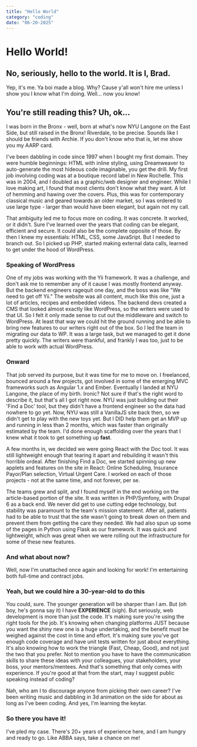 ```yaml
---
title: "Hello World"
category: "coding"
date: "06-20-2025"
---
```


# Hello World!
## No, seriously, hello to the world. It is I, Brad.
Yep, it's me. Ya boi made a blog. Why? Cause y'all won't hire me unless I show you I know what I'm doing. Well... now you know!

## You're still reading this? Uh, ok...
I was born in the Bronx - well, born at what's now NYU Langone on the East Side, but still raised in the Bronx! Riverdale, to be precise. Sounds like I should be friends with Archie. If you don't know who that is, let me show you my AARP card.

I've been dabbling in code since 1997 when I bought my first domain. They were humble beginnings: HTML with inline styling, using Dreamweaver to auto-generate the most hideous code imaginable, you get the drill. My first job involving coding was at a boutique record label in New Rochelle. This was in 2004, and I doubled as a graphic/web designer and engineer. While I love making art, I found that most clients don't know what they want. A lot of hemming and hawing over the covers. Plus, this was for contemporary classical music and geared towards an older market, so I was ordered to use large type - larger than would have been elegant, but again not my call. 

That ambiguity led me to focus more on coding. It was concrete. It worked, or it didn't. Sure I've learned over the years that coding can be elegant, efficient and secure. It could also be the complete opposite of those. By then I knew my essentials: HTML, CSS, some JavaSript. But I needed to branch out. So I picked up PHP, started making external data calls, learned to get under the hood of WordPress.

### Speaking of WordPress
One of my jobs was working with the Yii framework. It was a challenge, and don't ask me to remember any of it cause I was mostly frontend anyway. But the backend engineers ragequit one day, and the boss was like "We need to get off Yii." The website was all content, much like this one, just a lot of articles, recipes and embedded videos. The backend devs created a CMS that looked almost exactly like WordPress, so the writers were used to that UI. So I felt it only made sense to cut out the middleware and switch to WordPress. At least that way we could hit the ground running and be able to bring new features to our writers right out of the box. So I led the team in migrating our data to WP. It was a large task, but we managed to get it done pretty quickly. The writers were thankful, and frankly I was too, just to be able to work with actual WordPress.

### Onward
That job served its purpose, but it was time for me to move on. I freelanced, bounced around a few projects, got involved in some of the emerging MVC frameworks such as Angular 1.x and Ember. Eventually I landed at NYU Langone, the place of my birth. Ironic? Not sure if that's the right word to describe it, but that's all I got right now. NYU was just building out their 'Find a Doc' tool, but they didn't have a frontend engineer so the data had nowhere to go yet. Now, NYU was still a VanillaJS site back then, so we didn't get to play with the new toys yet. But I DID help them get an MVP up and running in less than 2 months, which was faster than originally estimated by the team. I'd done enough scaffolding over the years that I knew what it took to get something up **fast**.

A few months in, we decided we were going React with the Doc tool. It was still lightweight enough that tearing it apart and rebuilding it wasn't this horrible ordeal. After finishing Find a Doc, we started spinning up new applets and features on the site in React: Online Scheduling, Insurance Payor/Plan selection, Virtual Urgent Care. I worked on each of those projects - not at the same time, and not forever, per se. 

The teams grew and split, and I found myself in the end working on the article-based portion of the site. It was written in PHP/Symfony, with Drupal 6 as a back end. We never did get to use cutting edge technology, but stability was paramount to the team's mission statement. After all, patients had to be able to trust that the site wasn't going to break down on them and prevent them from getting the care they needed. We had also spun up some of the pages in Python using Flask as our framework. It was quick and lightweight, which was great when we were rolling out the infrastructure for some of these new features.

### And what about now?
Well, now I'm unattached once again and looking for work! I'm entertaining both full-time and contract jobs.

### Yeah, but we could hire a 30-year-old to do this
You could, sure. The younger generation will be sharper than I am. But (oh boy, he's gonna say it) I have **EXPERIENCE** (sigh). But seriously, web development is more than just the code. It's making sure you're using the right tools for the job. It's knowing when changing platforms JUST because you want the shiny new one is a huge undertaking, and the benefit must be weighed against the cost in time and effort. It's making sure you've got enough code coverage and have unit tests written for just about everything. It's also knowing how to work the triangle (Fast, Cheap, Good), and not just the two that you prefer. Not to mention you have to have the communication skills to share these ideas with your colleagues, your stakeholders, your boss, your mentors/mentees. And that's something that only comes with experience. If you're good at that from the start, may I suggest public speaking instead of coding?

Nah, who am I to discourage anyone from picking their own career? I've been writing music and dabbling in 3d animation on the side for about as long as I've been coding. And yes, I'm learning the keytar.

### So there you have it!
I've pled my case. There's 20+ years of experience here, and I am hungry and ready to go. Like ABBA says, take a chance on me!
